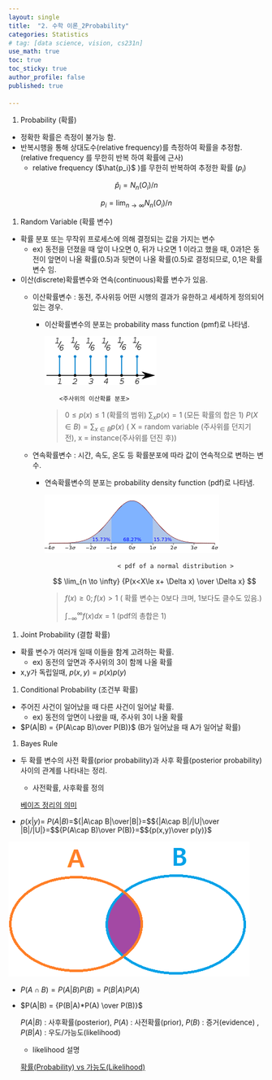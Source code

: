 ```yaml
---
layout: single
title:  "2. 수학 이론_2Probability"
categories: Statistics
# tag: [data science, vision, cs231n]
use_math: true
toc: true
toc_sticky: true
author_profile: false
published: true

---
```



1. Probability (확률)
- 정확한 확률은 측정이 불가능 함.
- 반복시행을 통해 상대도수(relative frequency)를 측정하여 확률을 추정함.
(relative frequency 를 무한히 반복 하여 확률에 근사)
    - relative frequency ($\hat{p_i}$ )를 무한히 반복하여 추정한 확률 ($p_i$)

$$
\hat{p}_i = N_n(O_i)/n
$$

$$
p_i = \lim_{n \to \infty}N_n(O_i)/n
$$

1. Random Variable (확률 변수)
- 확률 분포 또는 무작위 프로세스에 의해 결정되는 값을 가지는 변수
    - ex) 동전을 던졌을 때 앞이 나오면 0, 뒤가 나오면 1 이라고 했을 때, 0과1은 동전이 앞면이 나올 확률(0.5)과 뒷면이 나올 확률(0.5)로 결정되므로, 0,1은 확률 변수 임.
- 이산(discrete)확률변수와 연속(continuous)확률 변수가 있음.
    - 이산확률변수 : 동전, 주사위등 어떤 시행의 결과가 유한하고 세세하게 정의되어 있는 경우.
        - 이산확률변수의 분포는 probability mass function (pmf)로 나타냄.
            
            ![      <주사위의 이산확률 분포>](../images/2023-01-24-%ED%99%95%EB%A5%A0%EA%B3%BC%20%ED%86%B5%EA%B3%84%20%EA%B8%B0%EC%B4%88_2.%20%ED%99%95%EB%A5%A0%EC%9A%A9%EC%96%B4%EC%A0%95%EB%A6%AC/Untitled.png)
            
                  <주사위의 이산확률 분포>
            
            > $0 \le p(x) \le1$ (확률의 범위)
            $\sum_{x}p(x) = 1$  (모든 확률의 합은 1)
            $P(X \in B) = \sum_{x\in B}{p(x)}$ 
            ( X = random variable (주사위를 던지기 전), x = instance(주사위를 던진 후))
            > 
    
    - 연속확률변수 : 시간, 속도, 온도 등 확률분포에 따라 값이 연속적으로 변하는 변수.
        - 연속확률변수의 분포는 probability density function (pdf)로 나타냄.
            
            ![                      < pdf of a normal distribution >](../images/2023-01-24-%ED%99%95%EB%A5%A0%EA%B3%BC%20%ED%86%B5%EA%B3%84%20%EA%B8%B0%EC%B4%88_2.%20%ED%99%95%EB%A5%A0%EC%9A%A9%EC%96%B4%EC%A0%95%EB%A6%AC/Untitled%201.png)
            
                                  < pdf of a normal distribution >
            
            $$
            \lim_{n \to \infty} {P(x<X\le x+ \Delta x) \over \Delta x}
            $$
            
            > $f(x) \ge 0 ; f(x) >1$  ( 확률 변수는 0보다 크며, 1보다도 클수도 있음.)
            > 
            > 
            > $\int_{-\infty}^{\infty} f(x)dx = 1$ (pdf의 총합은 1)
            > 
            
1. Joint Probability (결합 확률)
- 확률 변수가 여러개 일때 이들을 함계 고려하는 확률.
    - ex) 동전의 앞면과 주사위의 3이 함께 나올 확률
- x,y가 독립일때, $p(x,y) = p(x)p(y)$

1. Conditional Probability (조건부 확률)
- 주어진 사건이 일어났을 때 다른 사건이 일어날 확률.
    - ex) 동전의 앞면이 나왔을 때, 주사위 3이 나올 확률
- $P(A|B) = {P(A\cap B)\over P(B)}$ (B가 일어났을 때 A가 일어날 확률)

1. Bayes Rule
- 두 확률 변수의 사전 확률(prior probability)과 사후 확률(posterior probability) 사이의 관계를 나타내는 정리.
    - 사전확률, 사후확률 정의
    
    [베이즈 정리의 의미](https://angeloyeo.github.io/2020/01/09/Bayes_rule.html)
    

- $p(x|y) =$ $P(A|B)=$${|A\cap B|\over|B|}=$${|A\cap B|/|U|\over |B|/|U|}=$${P(A\cap B)\over P(B)}=$${p(x,y)\over p(y)}$

![Untitled](../images/2023-01-24-%ED%99%95%EB%A5%A0%EA%B3%BC%20%ED%86%B5%EA%B3%84%20%EA%B8%B0%EC%B4%88_2.%20%ED%99%95%EB%A5%A0%EC%9A%A9%EC%96%B4%EC%A0%95%EB%A6%AC/Untitled%202.png)

- $P(A\cap B) = P(A|B)P(B) = P(B|A)P(A)$
- $P(A|B) = {P(B|A)*P(A) \over P(B)}$
    
    $P(A|B)$  : 사후확률(posterior), $P(A)$ : 사전확률(prior), $P(B)$ : 증거(evidence) , $P(B|A)$ : 우도/가능도(likelihood)
    
    - likelihood 설명
    
    [확률(Probability) vs 가능도(Likelihood)](https://jinseob2kim.github.io/probability_likelihood.html)